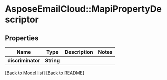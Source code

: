 # AsposeEmailCloud::MapiPropertyDescriptor
## Properties
Name | Type | Description | Notes
------------ | ------------- | ------------- | -------------
**discriminator** | **String** |  | 



[[Back to Model list]](Models.md) [[Back to README]](README.md)


